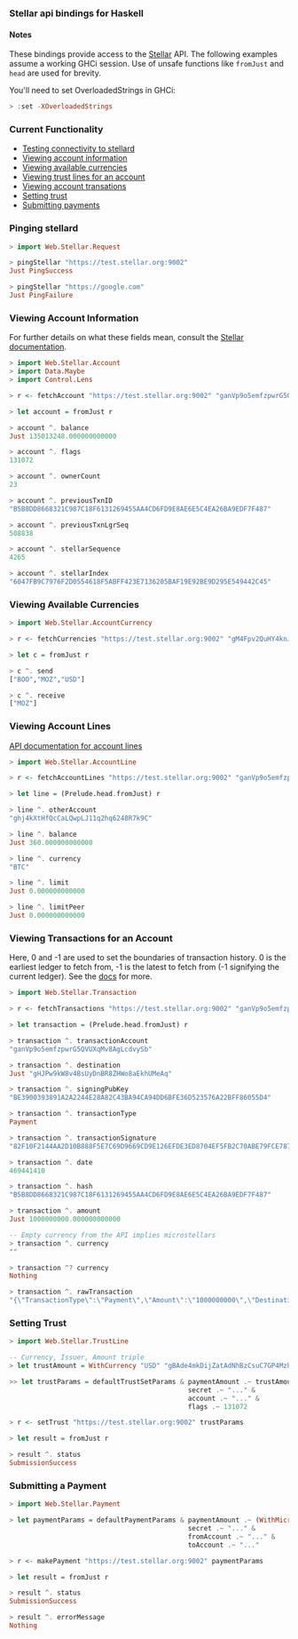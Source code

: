 ### Stellar api bindings for Haskell

#### Notes
These bindings provide access to the [Stellar](https://www.stellar.org/) API. The following examples
assume a working GHCi session. Use of unsafe functions like `fromJust` and `head` are
used for brevity.

You'll need to set OverloadedStrings in GHCi:

```haskell
> :set -XOverloadedStrings
```

### Current Functionality

* [Testing connectivity to stellard](#ping)
* [Viewing account information](#account_info)
* [Viewing available currencies](#account_currencies)
* [Viewing trust lines for an account](#account_trust_lines)
* [Viewing account transations](#account_transactions)
* [Setting trust](#account_set_trust)
* [Submitting payments](#account_make_payment)

<a name="ping"></a>

### Pinging stellard

```haskell
> import Web.Stellar.Request

> pingStellar "https://test.stellar.org:9002"
Just PingSuccess

> pingStellar "https://google.com"
Just PingFailure
```

<a name="account_info"></a>

### Viewing Account Information

For further details on what these fields mean, consult the [Stellar
documentation](https://www.stellar.org/api/#api-account_info).

```haskell
> import Web.Stellar.Account
> import Data.Maybe
> import Control.Lens

> r <- fetchAccount "https://test.stellar.org:9002" "ganVp9o5emfzpwrG5QVUXqMv8AgLcdvySb"

> let account = fromJust r

> account ^. balance
Just 135013248.000000000000

> account ^. flags
131072

> account ^. ownerCount
23

> account ^. previousTxnID
"B5B8DD8668321C987C18F6131269455AA4CD6FD9E8AE6E5C4EA26BA9EDF7F487"

> account ^. previousTxnLgrSeq
508838

> account ^. stellarSequence
4265

> account ^. stellarIndex
"6047FB9C7976F2D0554618F5ABFF423E7136205BAF19E92BE9D295E549442C45"
```

<a name="account_currencies"></a>

### Viewing Available Currencies

```haskell
> import Web.Stellar.AccountCurrency

> r <- fetchCurrencies "https://test.stellar.org:9002" "gM4Fpv2QuHY4knJsQyYGKEHFGw3eMBwc1U">

> let c = fromJust r

> c ^. send
["BOO","MOZ","USD"]

> c ^. receive
["MOZ"]
```

<a name="account_trust_lines"></a>

### Viewing Account Lines

[API documentation for account lines](https://www.stellar.org/api/#api-account_lines)

```haskell
> import Web.Stellar.AccountLine

> r <- fetchAccountLines "https://test.stellar.org:9002" "ganVp9o5emfzpwrG5QVUXqMv8AgLcdvySb"

> let line = (Prelude.head.fromJust) r

> line ^. otherAccount
"ghj4kXtHfQcCaLQwpLJ11q2hq6248R7k9C"

> line ^. balance
Just 360.000000000000

> line ^. currency
"BTC"

> line ^. limit
Just 0.000000000000

> line ^. limitPeer
Just 0.000000000000
```

<a name="account_transactions"></a>

### Viewing Transactions for an Account

Here, 0 and -1 are used to set the boundaries of transaction history. 0 is the earliest ledger to fetch
from, -1 is the latest to fetch from (-1 signifying the current ledger). See the
[docs](https://www.stellar.org/api/#api-account_tx) for more.


```haskell
> import Web.Stellar.Transaction

> r <- fetchTransactions "https://test.stellar.org:9002" "ganVp9o5emfzpwrG5QVUXqMv8AgLcdvySb" 0 (-1)

> let transaction = (Prelude.head.fromJust) r

> transaction ^. transactionAccount
"ganVp9o5emfzpwrG5QVUXqMv8AgLcdvySb"

> transaction ^. destination
Just "gHJPw9kW8v4BsUyDnBR8ZHWo8aEkhUMeAq"

> transaction ^. signingPubKey
"BE3900393891A2A2244E28A82C43BA94CA94DD6BFE36D523576A22BFF86055D4"

> transaction ^. transactionType
Payment

> transaction ^. transactionSignature
"82F10F2144AA2D10B888F5E7C69D9669CD9E126EFDE3ED8704EF5FB2C70ABE79FCE787B62D8C49001527B08E0655F9A624D5D33A3CA96A8ABAE86353811C5607"

> transaction ^. date
469441410

> transaction ^. hash
"B5B8DD8668321C987C18F6131269455AA4CD6FD9E8AE6E5C4EA26BA9EDF7F487"

> transaction ^. amount
Just 1000000000.000000000000

-- Empty currency from the API implies microstellars
> transaction ^. currency
""

> transaction ^? currency
Nothing

> transaction ^. rawTransaction
"{\"TransactionType\":\"Payment\",\"Amount\":\"1000000000\",\"Destination\":\"gHJPw9kW8v4BsUyDnBR8ZHWo8aEkhUMeAq\",\"Flags\":2147483648,\"hash\":\"B5B8DD8668321C987C18F6131269455AA4CD6FD9E8AE6E5C4EA26BA9EDF7F487\",\"inLedger\":508838,\"TxnSignature\":\"82F10F2144AA2D10B888F5E7C69D9669CD9E126EFDE3ED8704EF5FB2C70ABE79FCE787B62D8C49001527B08E0655F9A624D5D33A3CA96A8ABAE86353811C5607\",\"Fee\":\"10\",\"Account\":\"ganVp9o5emfzpwrG5QVUXqMv8AgLcdvySb\",\"date\":469441410,\"ledger_index\":508838,\"Sequence\":4264,\"SigningPubKey\":\"BE3900393891A2A2244E28A82C43BA94CA94DD6BFE36D523576A22BFF86055D4\"}"
```

<a name="account_set_trust"></a>

### Setting Trust

```haskell
> import Web.Stellar.TrustLine

-- Currency, Issuer, Amount triple
> let trustAmount = WithCurrency "USD" "gBAde4mkDijZatAdNhBzCsuC7GP4MzhA3B" 1

>> let trustParams = defaultTrustSetParams & paymentAmount .~ trustAmount &
                                             secret .~ "..." &
                                             account .~ "..." &
                                             flags .~ 131072

> r <- setTrust "https://test.stellar.org:9002" trustParams

> let result = fromJust r

> result ^. status
SubmissionSuccess
```

<a name="account_make_payment"></a>

### Submitting a Payment

```haskell
> import Web.Stellar.Payment

> let paymentParams = defaultPaymentParams & paymentAmount .~ (WithMicroStellars 1) &
                                             secret .~ "..." &
                                             fromAccount .~ "..." &
                                             toAccount .~ "..."

> r <- makePayment "https://test.stellar.org:9002" paymentParams

> let result = fromJust r

> result ^. status
SubmissionSuccess

> result ^. errorMessage
Nothing
